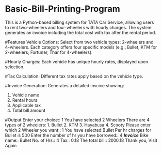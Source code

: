 # Basic-Bill-Printing-Program

This is a Python-based billing system for TATA Car Service, allowing users to rent two-wheelers and four-wheelers with hourly charges. The system generates an invoice including the total cost with tax after the rental period.

#Features
Vehicle Options:
Select from two vehicle types: 2-wheelers and 4-wheelers.
Each category offers four specific models (e.g., Bullet, KTM for 2-wheelers; Fortuner, Thar for 4-wheelers).

#Hourly Charges:
Each vehicle has unique hourly rates, displayed upon selection.

#Tax Calculation:
Different tax rates apply based on the vehicle type.

#Invoice Generation:
Generates a detailed invoice showing:
  1. Vehicle name
  2. Rental hours
  3. Applicable tax
  4. Total bill amount

#Output
Enter your choice:: 1
You have selected 2 Wheelers
There are 4 types of 2 wheelers:
       1. Bullet
       2. KTM
       3. Hayabusa
       4. Scooty
Please enter which 2 Wheeler you want:: 1
You have selected Bullet
Per hr charges for Bullet is 500
Enter the number of hr you have borrowed:: 4
*******Invoice*******
Bike name:: Bullet
No. of Hrs:: 4
Tax:: 0.18
The total bill:: 2000.18
Thank you, Visit Again
